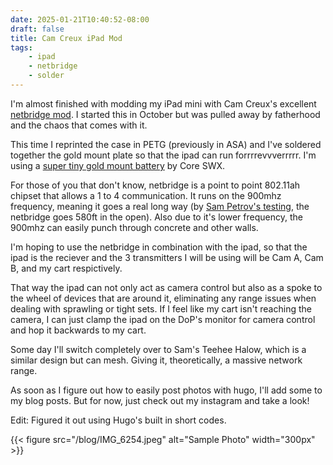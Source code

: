 ```yaml
---
date: 2025-01-21T10:40:52-08:00
draft: false
title: Cam Creux iPad Mod
tags:
    - ipad
    - netbridge
    - solder
---
```

I'm almost finished with modding my iPad mini with Cam Creux's excellent [netbridge mod](https://www.camcreux.com/product-page/spudnik-ipad-mod#). I started this in October but was pulled away by fatherhood and the chaos that comes with it.

This time I reprinted the case in PETG (previously in ASA) and I've soldered together the gold mount plate so that the ipad can run forrrrevvverrrrr.  I'm using a [super tiny gold mount battery](https://cinemilled.com/p/core-swx-nano-micro-50-lithium-ion-battery-gold-mount/?srsltid=AfmBOoqI_pvSaxJvSr53Xl_WosdZiaf3-LqE66j1BJMNsb0mZS9SEjkR) by Core SWX.

For those of you that don't know, netbridge is a point to point 802.11ah chipset that allows a 1 to 4 communication.  It runs on the 900mhz frequency, meaning it goes a real long way (by [Sam Petrov's testing](https://www.makeyourown.lol/learn/projects/teehee-halow/halow-range/), the netbridge goes 580ft in the open).  Also due to it's lower frequency, the 900mhz can easily punch through concrete and other walls.

I'm hoping to use the netbridge in combination with the ipad, so that the ipad is the reciever and the 3 transmitters I will be using will be Cam A, Cam B, and my cart respictively.

That way the ipad can not only act as camera control but also as a spoke to the wheel of devices that are around it, eliminating any range issues when dealing with sprawling or tight sets.  If I feel like my cart isn't reaching the camera, I can just clamp the ipad on the DoP's monitor for camera control and hop it backwards to my cart.

Some day I'll switch completely over to Sam's Teehee Halow, which is a similar design but can mesh. Giving it, theoretically, a massive network range.

As soon as I figure out how to easily post photos with hugo, I'll add some to my blog posts. But for now, just check out my instagram and take a look!

Edit: Figured it out using Hugo's built in short codes.

{{< figure src="/blog/IMG_6254.jpeg" alt="Sample Photo" width="300px" >}}